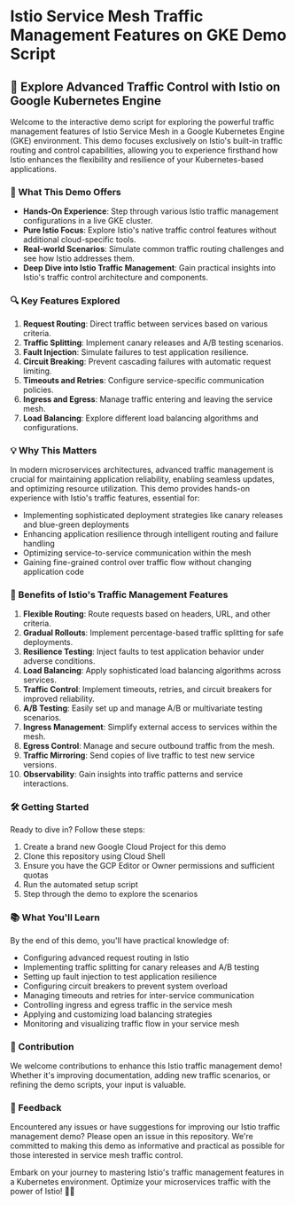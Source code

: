 # Istio Service Mesh Traffic Management Features on GKE Demo Script

## 🚦 Explore Advanced Traffic Control with Istio on Google Kubernetes Engine

Welcome to the interactive demo script for exploring the powerful traffic management features of Istio Service Mesh in a Google Kubernetes Engine (GKE) environment. This demo focuses exclusively on Istio's built-in traffic routing and control capabilities, allowing you to experience firsthand how Istio enhances the flexibility and resilience of your Kubernetes-based applications.

### 🚀 What This Demo Offers

- **Hands-On Experience**: Step through various Istio traffic management configurations in a live GKE cluster.
- **Pure Istio Focus**: Explore Istio's native traffic control features without additional cloud-specific tools.
- **Real-world Scenarios**: Simulate common traffic routing challenges and see how Istio addresses them.
- **Deep Dive into Istio Traffic Management**: Gain practical insights into Istio's traffic control architecture and components.

### 🔍 Key Features Explored

1. **Request Routing**: Direct traffic between services based on various criteria.
2. **Traffic Splitting**: Implement canary releases and A/B testing scenarios.
3. **Fault Injection**: Simulate failures to test application resilience.
4. **Circuit Breaking**: Prevent cascading failures with automatic request limiting.
5. **Timeouts and Retries**: Configure service-specific communication policies.
6. **Ingress and Egress**: Manage traffic entering and leaving the service mesh.
7. **Load Balancing**: Explore different load balancing algorithms and configurations.

### 💡 Why This Matters

In modern microservices architectures, advanced traffic management is crucial for maintaining application reliability, enabling seamless updates, and optimizing resource utilization. This demo provides hands-on experience with Istio's traffic features, essential for:

- Implementing sophisticated deployment strategies like canary releases and blue-green deployments
- Enhancing application resilience through intelligent routing and failure handling
- Optimizing service-to-service communication within the mesh
- Gaining fine-grained control over traffic flow without changing application code

### 🌟 Benefits of Istio's Traffic Management Features

1. **Flexible Routing**: Route requests based on headers, URL, and other criteria.
2. **Gradual Rollouts**: Implement percentage-based traffic splitting for safe deployments.
3. **Resilience Testing**: Inject faults to test application behavior under adverse conditions.
4. **Load Balancing**: Apply sophisticated load balancing algorithms across services.
5. **Traffic Control**: Implement timeouts, retries, and circuit breakers for improved reliability.
6. **A/B Testing**: Easily set up and manage A/B or multivariate testing scenarios.
7. **Ingress Management**: Simplify external access to services within the mesh.
8. **Egress Control**: Manage and secure outbound traffic from the mesh.
9. **Traffic Mirroring**: Send copies of live traffic to test new service versions.
10. **Observability**: Gain insights into traffic patterns and service interactions.

### 🛠 Getting Started

Ready to dive in? Follow these steps:

1. Create a brand new Google Cloud Project for this demo
2. Clone this repository using Cloud Shell
3. Ensure you have the GCP Editor or Owner permissions and sufficient quotas
4. Run the automated setup script
5. Step through the demo to explore the scenarios

### 📚 What You'll Learn

By the end of this demo, you'll have practical knowledge of:

- Configuring advanced request routing in Istio
- Implementing traffic splitting for canary releases and A/B testing
- Setting up fault injection to test application resilience
- Configuring circuit breakers to prevent system overload
- Managing timeouts and retries for inter-service communication
- Controlling ingress and egress traffic in the service mesh
- Applying and customizing load balancing strategies
- Monitoring and visualizing traffic flow in your service mesh

### 🤝 Contribution

We welcome contributions to enhance this Istio traffic management demo! Whether it's improving documentation, adding new traffic scenarios, or refining the demo scripts, your input is valuable.

### 📣 Feedback

Encountered any issues or have suggestions for improving our Istio traffic management demo? Please open an issue in this repository. We're committed to making this demo as informative and practical as possible for those interested in service mesh traffic control.

Embark on your journey to mastering Istio's traffic management features in a Kubernetes environment. Optimize your microservices traffic with the power of Istio! 🚦🚀
